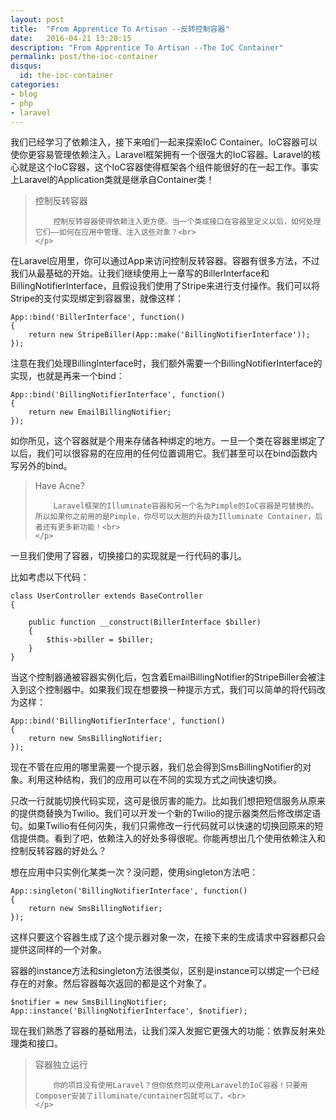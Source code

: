 ```yaml
---
layout: post
title:  "From Apprentice To Artisan --反转控制容器"
date:   2016-04-21 13:20:15
description: "From Apprentice To Artisan --The IoC Container"
permalink: post/the-ioc-container
disqus:
  id: the-ioc-container
categories:
- blog
- php
- laravel
---
```


我们已经学习了依赖注入，接下来咱们一起来探索IoC Container。IoC容器可以使你更容易管理依赖注入，Laravel框架拥有一个很强大的IoC容器。Laravel的核心就是这个IoC容器，这个IoC容器使得框架各个组件能很好的在一起工作。事实上Laravel的Application类就是继承自Container类！<br>

<blockquote>
	<p>
		控制反转容器<br>

		控制反转容器使得依赖注入更方便。当一个类或接口在容器里定义以后，如何处理它们——如何在应用中管理、注入这些对象？<br>
	</p>
</blockquote>

在Laravel应用里，你可以通过App来访问控制反转容器。容器有很多方法，不过我们从最基础的开始。让我们继续使用上一章写的BillerInterface和BillingNotifierInterface，且假设我们使用了Stripe来进行支付操作。我们可以将Stripe的支付实现绑定到容器里，就像这样：<br>

```
App::bind('BillerInterface', function()
{
    return new StripeBiller(App::make('BillingNotifierInterface'));
});
```

注意在我们处理BillingInterface时，我们额外需要一个BillingNotifierInterface的实现，也就是再来一个bind：<br>

```
App::bind('BillingNotifierInterface', function()
{
    return new EmailBillingNotifier;
});
```

如你所见，这个容器就是个用来存储各种绑定的地方。一旦一个类在容器里绑定了以后，我们可以很容易的在应用的任何位置调用它。我们甚至可以在bind函数内写另外的bind。<br>

<blockquote>
	<p>
		Have Acne?<br>

		Laravel框架的Illuminate容器和另一个名为Pimple的IoC容器是可替换的。所以如果你之前用的是Pimple，你尽可以大胆的升级为Illuminate Container，后者还有更多新功能！<br>
	</p>
</blockquote>

一旦我们使用了容器，切换接口的实现就是一行代码的事儿。<br>

比如考虑以下代码：<br>

```
class UserController extends BaseController
{

    public function __construct(BillerInterface $biller)
    {
        $this->biller = $biller;
    }
}
```

当这个控制器通被容器实例化后，包含着EmailBillingNotifier的StripeBiller会被注入到这个控制器中。如果我们现在想要换一种提示方式，我们可以简单的将代码改为这样：<br>


```
App::bind('BillingNotifierInterface', function()
{
    return new SmsBillingNotifier;
});
```

现在不管在应用的哪里需要一个提示器，我们总会得到SmsBillingNotifier的对象。利用这种结构，我们的应用可以在不同的实现方式之间快速切换。<br>

只改一行就能切换代码实现，这可是很厉害的能力。比如我们想把短信服务从原来的提供商替换为Twilio。我们可以开发一个新的Twilio的提示器类然后修改绑定语句。如果Twilio有任何闪失，我们只需修改一行代码就可以快速的切换回原来的短信提供商。看到了吧，依赖注入的好处多得很呢。你能再想出几个使用依赖注入和控制反转容器的好处么？<br>

想在应用中只实例化某类一次？没问题，使用singleton方法吧：<br>

```
App::singleton('BillingNotifierInterface', function()
{
    return new SmsBillingNotifier;
});
```

这样只要这个容器生成了这个提示器对象一次，在接下来的生成请求中容器都只会提供这同样的一个对象。<br>

容器的instance方法和singleton方法很类似，区别是instance可以绑定一个已经存在的对象。然后容器每次返回的都是这个对象了。<br>

```
$notifier = new SmsBillingNotifier;
App::instance('BillingNotifierInterface', $notifier);
```

现在我们熟悉了容器的基础用法，让我们深入发掘它更强大的功能：依靠反射来处理类和接口。<br>

<blockquote>
	<p>
		容器独立运行<br>

		你的项目没有使用Laravel？但你依然可以使用Laravel的IoC容器！只要用Composer安装了illuminate/container包就可以了。<br>
	</p>
</blockquote>